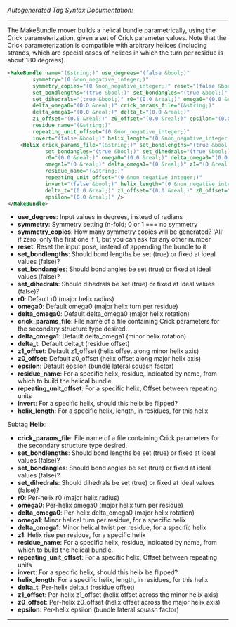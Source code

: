 <!-- THIS IS AN AUTOGENERATED FILE: Don't edit it directly, instead change the schema definition in the code itself. -->

_Autogenerated Tag Syntax Documentation:_

---
The MakeBundle mover builds a helical bundle parametrically, using the Crick parameterization, given a set of Crick parameter values.  Note that the Crick parameterization is compatible with arbitrary helices (including strands, which are special cases of helices in which the turn per residue is about 180 degrees).

```xml
<MakeBundle name="(&string;)" use_degrees="(false &bool;)"
        symmetry="(0 &non_negative_integer;)"
        symmetry_copies="(0 &non_negative_integer;)" reset="(false &bool;)"
        set_bondlengths="(true &bool;)" set_bondangles="(true &bool;)"
        set_dihedrals="(true &bool;)" r0="(0.0 &real;)" omega0="(0.0 &real;)"
        delta_omega0="(0.0 &real;)" crick_params_file="(&string;)"
        delta_omega1="(0.0 &real;)" delta_t="(0.0 &real;)"
        z1_offset="(0.0 &real;)" z0_offset="(0.0 &real;)" epsilon="(0.0 &real;)"
        residue_name="(&string;)"
        repeating_unit_offset="(0 &non_negative_integer;)"
        invert="(false &bool;)" helix_length="(0 &non_negative_integer;)" >
    <Helix crick_params_file="(&string;)" set_bondlengths="(true &bool;)"
            set_bondangles="(true &bool;)" set_dihedrals="(true &bool;)"
            r0="(0.0 &real;)" omega0="(0.0 &real;)" delta_omega0="(0.0 &real;)"
            omega1="(0 &real;)" delta_omega1="(0 &real;)" z1="(0 &real;)"
            residue_name="(&string;)"
            repeating_unit_offset="(0 &non_negative_integer;)"
            invert="(false &bool;)" helix_length="(0 &non_negative_integer;)"
            delta_t="(0.0 &real;)" z1_offset="(0.0 &real;)" z0_offset="(0.0 &real;)"
            epsilon="(0.0 &real;)" />
</MakeBundle>
```

-   **use_degrees**: Input values in degrees, instead of radians
-   **symmetry**: Symmetry setting (n-fold; 0 or 1 === no symmetry
-   **symmetry_copies**: How many symmetry copies will be generated? 'All' if zero, only the first one if 1, but you can ask for any other number
-   **reset**: Reset the input pose, instead of appending the bundle to it
-   **set_bondlengths**: Should bond lengths be set (true) or fixed at ideal values (false)?
-   **set_bondangles**: Should bond angles be set (true) or fixed at ideal values (false)?
-   **set_dihedrals**: Should dihedrals be set (true) or fixed at ideal values (false)?
-   **r0**: Default r0 (major helix radius)
-   **omega0**: Default omega0 (major helix turn per residue)
-   **delta_omega0**: Default delta_omega0 (major helix rotation)
-   **crick_params_file**: File name of a file containing Crick parameters for the secondary structure type desired.
-   **delta_omega1**: Default delta_omega1 (minor helix rotation)
-   **delta_t**: Default delta_t (residue offset)
-   **z1_offset**: Default z1_offset (helix offset along minor helix axis)
-   **z0_offset**: Default z0_offset (helix offset along major helix axis)
-   **epsilon**: Default epsilon (bundle lateral squash factor)
-   **residue_name**: For a specific helix, residue, indicated by name, from which to build the helical bundle.
-   **repeating_unit_offset**: For a specific helix, Offset between repeating units
-   **invert**: For a specific helix, should this helix be flipped?
-   **helix_length**: For a specific helix, length, in residues, for this helix


Subtag **Helix**:   

-   **crick_params_file**: File name of a file containing Crick parameters for the secondary structure type desired.
-   **set_bondlengths**: Should bond lengths be set (true) or fixed at ideal values (false)?
-   **set_bondangles**: Should bond angles be set (true) or fixed at ideal values (false)?
-   **set_dihedrals**: Should dihedrals be set (true) or fixed at ideal values (false)?
-   **r0**: Per-helix r0 (major helix radius)
-   **omega0**: Per-helix omega0 (major helix turn per residue)
-   **delta_omega0**: Per-helix delta_omega0 (major helix rotation)
-   **omega1**: Minor helical turn per residue, for a specific helix
-   **delta_omega1**: Minor helical twist per residue, for a specific helix
-   **z1**: Helix rise per residue, for a specific helix
-   **residue_name**: For a specific helix, residue, indicated by name, from which to build the helical bundle.
-   **repeating_unit_offset**: For a specific helix, Offset between repeating units
-   **invert**: For a specific helix, should this helix be flipped?
-   **helix_length**: For a specific helix, length, in residues, for this helix
-   **delta_t**: Per-helix delta_t (residue offset)
-   **z1_offset**: Per-helix z1_offset (helix offset across the minor helix axis)
-   **z0_offset**: Per-helix z0_offset (helix offset across the major helix axis)
-   **epsilon**: Per-helix epsilon (bundle lateral squash factor)

---
